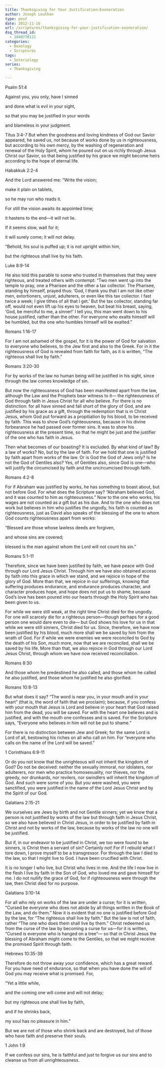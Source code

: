 ```yaml
---
title: Thanksgiving for Your Justification—Exoneration
author: Joseph Louthan
type: post
date: 2012-11-16
url: /scriptures/thanksgiving-for-your-justification-exoneration/
dsq_thread_id:
  - 1840770121
categories:
  - Doxology
  - Scriptures
tags:
  - Soteriology
series:
  - Thanksgiving

---
```

Psalm 51:4
  
Against you, you only, have I sinned
  
and done what is evil in your sight,
  
so that you may be justified in your words
  
and blameless in your judgment.

Titus 3:4-7 But when the goodness and loving kindness of God our Savior appeared, he saved us, not because of works done by us in righteousness, but according to his own mercy, by the washing of regeneration and renewal of the Holy Spirit, whom he poured out on us richly through Jesus Christ our Savior, so that being justified by his grace we might become heirs according to the hope of eternal life.

Habakkuk 2:2-4
  
And the Lord answered me: “Write the vision;
  
make it plain on tablets,
  
so he may run who reads it.
  
For still the vision awaits its appointed time;
  
it hastens to the end—it will not lie.
  
If it seems slow, wait for it;
  
it will surely come; it will not delay.

“Behold, his soul is puffed up; it is not upright within him,
  
but the righteous shall live by his faith.

Luke 8:9-14
  
He also told this parable to some who trusted in themselves that they were righteous, and treated others with contempt: “Two men went up into the temple to pray, one a Pharisee and the other a tax collector. The Pharisee, standing by himself, prayed thus: ‘God, I thank you that I am not like other men, extortioners, unjust, adulterers, or even like this tax collector. I fast twice a week; I give tithes of all that I get.’ But the tax collector, standing far off, would not even lift up his eyes to heaven, but beat his breast, saying, ‘God, be merciful to me, a sinner!’ I tell you, this man went down to his house justified, rather than the other. For everyone who exalts himself will be humbled, but the one who humbles himself will be exalted.”

Romans 1:16-17
  
For I am not ashamed of the gospel, for it is the power of God for salvation to everyone who believes, to the Jew first and also to the Greek. For in it the righteousness of God is revealed from faith for faith, as it is written, “The righteous shall live by faith.”

Romans 3:20-30
  
For by works of the law no human being will be justified in his sight, since through the law comes knowledge of sin.

But now the righteousness of God has been manifested apart from the law, although the Law and the Prophets bear witness to it— the righteousness of God through faith in Jesus Christ for all who believe. For there is no distinction: for all have sinned and fall short of the glory of God, and are justified by his grace as a gift, through the redemption that is in Christ Jesus, whom God put forward as a propitiation by his blood, to be received by faith. This was to show God’s righteousness, because in his divine forbearance he had passed over former sins. It was to show his righteousness at the present time, so that he might be just and the justifier of the one who has faith in Jesus.

Then what becomes of our boasting? It is excluded. By what kind of law? By a law of works? No, but by the law of faith. For we hold that one is justified by faith apart from works of the law. Or is God the God of Jews only? Is he not the God of Gentiles also? Yes, of Gentiles also, since God is one—who will justify the circumcised by faith and the uncircumcised through faith.

Romans 4:2-8
  
For if Abraham was justified by works, he has something to boast about, but not before God. For what does the Scripture say? “Abraham believed God, and it was counted to him as righteousness.” Now to the one who works, his wages are not counted as a gift but as his due. And to the one who does not work but believes in him who justifies the ungodly, his faith is counted as righteousness, just as David also speaks of the blessing of the one to whom God counts righteousness apart from works:

“Blessed are those whose lawless deeds are forgiven,
  
and whose sins are covered;
  
blessed is the man against whom the Lord will not count his sin.”

Romans 5:1-11
  
Therefore, since we have been justified by faith, we have peace with God through our Lord Jesus Christ. Through him we have also obtained access by faith into this grace in which we stand, and we rejoice in hope of the glory of God. More than that, we rejoice in our sufferings, knowing that suffering produces endurance, and endurance produces character, and character produces hope, and hope does not put us to shame, because God’s love has been poured into our hearts through the Holy Spirit who has been given to us.
  
For while we were still weak, at the right time Christ died for the ungodly. For one will scarcely die for a righteous person—though perhaps for a good person one would dare even to die— but God shows his love for us in that while we were still sinners, Christ died for us. Since, therefore, we have now been justified by his blood, much more shall we be saved by him from the wrath of God. For if while we were enemies we were reconciled to God by the death of his Son, much more, now that we are reconciled, shall we be saved by his life. More than that, we also rejoice in God through our Lord Jesus Christ, through whom we have now received reconciliation.

Romans 8:30
  
And those whom he predestined he also called, and those whom he called he also justified, and those whom he justified he also glorified.

Romans 10:8-13
  
But what does it say? “The word is near you, in your mouth and in your heart” (that is, the word of faith that we proclaim); because, if you confess with your mouth that Jesus is Lord and believe in your heart that God raised him from the dead, you will be saved. For with the heart one believes and is justified, and with the mouth one confesses and is saved. For the Scripture says, “Everyone who believes in him will not be put to shame.”
  
For there is no distinction between Jew and Greek; for the same Lord is Lord of all, bestowing his riches on all who call on him. For “everyone who calls on the name of the Lord will be saved.”

1 Corinthians 6:9-11
  
Or do you not know that the unrighteous will not inherit the kingdom of God? Do not be deceived: neither the sexually immoral, nor idolaters, nor adulterers, nor men who practice homosexuality, nor thieves, nor the greedy, nor drunkards, nor revilers, nor swindlers will inherit the kingdom of God. And such were some of you. But you were washed, you were sanctified, you were justified in the name of the Lord Jesus Christ and by the Spirit of our God.

Galatians 2:15-21
  
We ourselves are Jews by birth and not Gentile sinners; yet we know that a person is not justified by works of the law but through faith in Jesus Christ, so we also have believed in Christ Jesus, in order to be justified by faith in Christ and not by works of the law, because by works of the law no one will be justified.
  
But if, in our endeavor to be justified in Christ, we too were found to be sinners, is Christ then a servant of sin? Certainly not! For if I rebuild what I tore down, I prove myself to be a transgressor. For through the law I died to the law, so that I might live to God. I have been crucified with Christ. 

It is no longer I who live, but Christ who lives in me. And the life I now live in the flesh I live by faith in the Son of God, who loved me and gave himself for me. I do not nullify the grace of God, for if righteousness were through the law, then Christ died for no purpose.

Galatians 3:10-14
  
For all who rely on works of the law are under a curse; for it is written, “Cursed be everyone who does not abide by all things written in the Book of the Law, and do them.” Now it is evident that no one is justified before God by the law, for “The righteous shall live by faith.” But the law is not of faith, rather “The one who does them shall live by them.” Christ redeemed us from the curse of the law by becoming a curse for us—for it is written, “Cursed is everyone who is hanged on a tree”— so that in Christ Jesus the blessing of Abraham might come to the Gentiles, so that we might receive the promised Spirit through faith.

Hebrews 10:35-39
  
Therefore do not throw away your confidence, which has a great reward. For you have need of endurance, so that when you have done the will of God you may receive what is promised. For,

“Yet a little while,
  
and the coming one will come and will not delay;
  
but my righteous one shall live by faith,
  
and if he shrinks back,
  
my soul has no pleasure in him.”

But we are not of those who shrink back and are destroyed, but of those who have faith and preserve their souls.

1 John 1:9
  
If we confess our sins, he is faithful and just to forgive us our sins and to cleanse us from all unrighteousness.